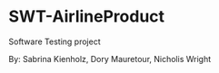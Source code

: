 # SWT-AirlineProduct

Software Testing project

By: Sabrina Kienholz, Dory Mauretour, Nicholis Wright
